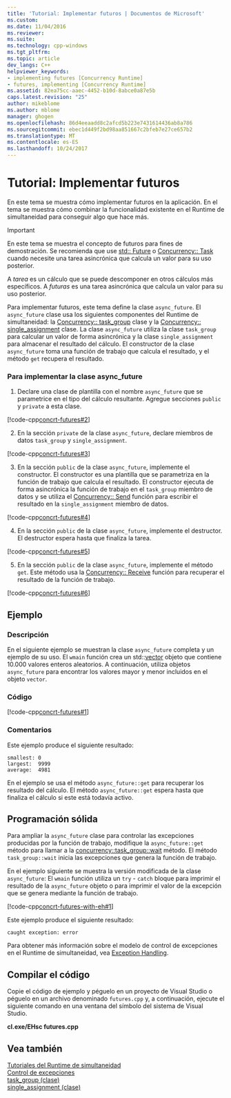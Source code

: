```yaml
---
title: 'Tutorial: Implementar futuros | Documentos de Microsoft'
ms.custom: 
ms.date: 11/04/2016
ms.reviewer: 
ms.suite: 
ms.technology: cpp-windows
ms.tgt_pltfrm: 
ms.topic: article
dev_langs: C++
helpviewer_keywords:
- implementing futures [Concurrency Runtime]
- futures, implementing [Concurrency Runtime]
ms.assetid: 82ea75cc-aaec-4452-b10d-8abce0a87e5b
caps.latest.revision: "25"
author: mikeblome
ms.author: mblome
manager: ghogen
ms.openlocfilehash: 86d4eeaadd8c2afcd5b223e7431614436ab8a786
ms.sourcegitcommit: ebec1d449f2bd98aa851667c2bfeb7e27ce657b2
ms.translationtype: MT
ms.contentlocale: es-ES
ms.lasthandoff: 10/24/2017
---
```

# <a name="walkthrough-implementing-futures"></a>Tutorial: Implementar futuros
En este tema se muestra cómo implementar futuros en la aplicación. En el tema se muestra cómo combinar la funcionalidad existente en el Runtime de simultaneidad para conseguir algo que hace más.  
  
> [!IMPORTANT]
>  En este tema se muestra el concepto de futuros para fines de demostración. Se recomienda que use [std:: Future](../../standard-library/future-class.md) o [Concurrency:: Task](../../parallel/concrt/reference/task-class.md) cuando necesite una tarea asincrónica que calcula un valor para su uso posterior.  
  
 A *tarea* es un cálculo que se puede descomponer en otros cálculos más específicos. A *futuras* es una tarea asincrónica que calcula un valor para su uso posterior.  
  
 Para implementar futuros, este tema define la clase `async_future`. El `async_future` clase usa los siguientes componentes del Runtime de simultaneidad: la [Concurrency:: task_group](reference/task-group-class.md) clase y la [Concurrency:: single_assignment](../../parallel/concrt/reference/single-assignment-class.md) clase. La clase `async_future` utiliza la clase `task_group` para calcular un valor de forma asincrónica y la clase `single_assignment` para almacenar el resultado del cálculo. El constructor de la clase `async_future` toma una función de trabajo que calcula el resultado, y el método `get` recupera el resultado.  
  
### <a name="to-implement-the-asyncfuture-class"></a>Para implementar la clase async_future  
  
1.  Declare una clase de plantilla con el nombre `async_future` que se parametrice en el tipo del cálculo resultante. Agregue secciones `public` y `private` a esta clase.  
  
 [!code-cpp[concrt-futures#2](../../parallel/concrt/codesnippet/cpp/walkthrough-implementing-futures_1.cpp)]  
  
2.  En la sección `private` de la clase `async_future`, declare miembros de datos `task_group` y `single_assignment`.  
  
 [!code-cpp[concrt-futures#3](../../parallel/concrt/codesnippet/cpp/walkthrough-implementing-futures_2.cpp)]  
  

3.  En la sección `public` de la clase `async_future`, implemente el constructor. El constructor es una plantilla que se parametriza en la función de trabajo que calcula el resultado. El constructor ejecuta de forma asincrónica la función de trabajo en el `task_group` miembro de datos y se utiliza el [Concurrency:: Send](reference/concurrency-namespace-functions.md#send) función para escribir el resultado en la `single_assignment` miembro de datos.  
  
 [!code-cpp[concrt-futures#4](../../parallel/concrt/codesnippet/cpp/walkthrough-implementing-futures_3.cpp)]  
  
4.  En la sección `public` de la clase `async_future`, implemente el destructor. El destructor espera hasta que finaliza la tarea.  
  
 [!code-cpp[concrt-futures#5](../../parallel/concrt/codesnippet/cpp/walkthrough-implementing-futures_4.cpp)]  
  

5.  En la sección `public` de la clase `async_future`, implemente el método `get`. Este método usa la [Concurrency:: Receive](reference/concurrency-namespace-functions.md#receive) función para recuperar el resultado de la función de trabajo.  

  
 [!code-cpp[concrt-futures#6](../../parallel/concrt/codesnippet/cpp/walkthrough-implementing-futures_5.cpp)]  
  
## <a name="example"></a>Ejemplo  
  
### <a name="description"></a>Descripción  
 En el siguiente ejemplo se muestran la clase `async_future` completa y un ejemplo de su uso. El `wmain` función crea un std::[vector](../../standard-library/vector-class.md) objeto que contiene 10.000 valores enteros aleatorios. A continuación, utiliza objetos `async_future` para encontrar los valores mayor y menor incluidos en el objeto `vector`.  
  
### <a name="code"></a>Código  
 [!code-cpp[concrt-futures#1](../../parallel/concrt/codesnippet/cpp/walkthrough-implementing-futures_6.cpp)]  
  
### <a name="comments"></a>Comentarios  
 Este ejemplo produce el siguiente resultado:  
  
```Output  
smallest: 0  
largest:  9999  
average:  4981  
```  
  
 En el ejemplo se usa el método `async_future::get` para recuperar los resultado del cálculo. El método `async_future::get` espera hasta que finaliza el cálculo si este está todavía activo.  
  
## <a name="robust-programming"></a>Programación sólida  


 Para ampliar la `async_future` clase para controlar las excepciones producidas por la función de trabajo, modifique la `async_future::get` método para llamar a la [concurrency::task_group::wait](reference/task-group-class.md#wait) método. El método `task_group::wait` inicia las excepciones que genera la función de trabajo.  


  
 En el ejemplo siguiente se muestra la versión modificada de la clase `async_future`: El `wmain` función utiliza un `try` - `catch` bloque para imprimir el resultado de la `async_future` objeto o para imprimir el valor de la excepción que se genera mediante la función de trabajo.  
  
 [!code-cpp[concrt-futures-with-eh#1](../../parallel/concrt/codesnippet/cpp/walkthrough-implementing-futures_7.cpp)]  
  
 Este ejemplo produce el siguiente resultado:  
  
```Output  
caught exception: error  
```  
  
 Para obtener más información sobre el modelo de control de excepciones en el Runtime de simultaneidad, vea [Exception Handling](../../parallel/concrt/exception-handling-in-the-concurrency-runtime.md).  
  
## <a name="compiling-the-code"></a>Compilar el código  
 Copie el código de ejemplo y péguelo en un proyecto de Visual Studio o péguelo en un archivo denominado `futures.cpp` y, a continuación, ejecute el siguiente comando en una ventana del símbolo del sistema de Visual Studio.  
  
 **cl.exe/EHsc futures.cpp**  
  
## <a name="see-also"></a>Vea también  
 [Tutoriales del Runtime de simultaneidad](../../parallel/concrt/concurrency-runtime-walkthroughs.md)   
 [Control de excepciones](../../parallel/concrt/exception-handling-in-the-concurrency-runtime.md)   
 [task_group (clase)](reference/task-group-class.md)   
 [single_assignment (clase)](../../parallel/concrt/reference/single-assignment-class.md)
